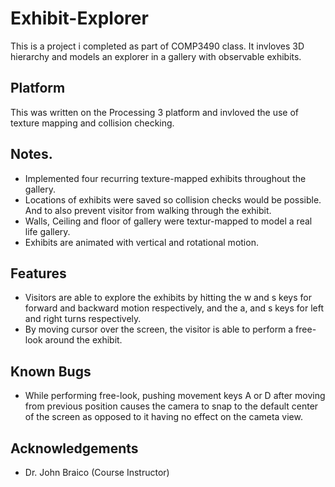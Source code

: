 # Exhibit-Explorer
This is a project i completed as part of COMP3490 class.
It invloves 3D hierarchy and models an explorer in a gallery with observable exhibits.

## Platform

This was written on the Processing 3 platform and invloved the use of texture mapping and collision checking.

## Notes.

* Implemented four recurring texture-mapped exhibits throughout the gallery.
* Locations of exhibits were saved so collision checks would be possible. And to also prevent visitor from walking through the exhibit.
* Walls, Ceiling and floor of gallery were textur-mapped to model a real life gallery.
* Exhibits are animated with vertical and rotational motion.

## Features
* Visitors are able to explore the exhibits by hitting the w and s keys for forward and backward motion respectively, and the a, and s keys for left and right turns respectively.
* By moving cursor over the screen, the visitor is able to perform a free-look around the exhibit.

## Known Bugs
* While performing free-look, pushing movement keys A or D after moving from previous position causes the camera to snap to the default center of the screen as opposed to it having no effect on the cameta view.

## Acknowledgements
* Dr. John Braico (Course Instructor)
